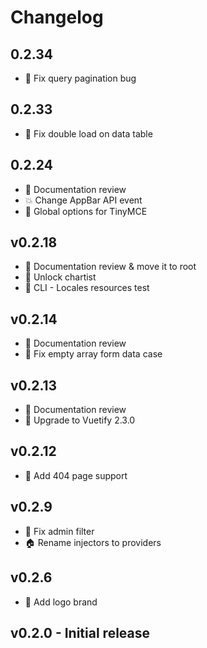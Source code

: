 # Changelog

## 0.2.34

* 🐛 Fix query pagination bug

## 0.2.33

* 🐛 Fix double load on data table

## 0.2.24

* 📝 Documentation review
* 💥 Change AppBar API event
* 🚀 Global options for TinyMCE

## v0.2.18

* 📝 Documentation review & move it to root
* 🐛 Unlock chartist
* 🐛 CLI - Locales resources test

## v0.2.14

* 📝 Documentation review
* 🐛 Fix empty array form data case

## v0.2.13

* 📝 Documentation review
* 🚀 Upgrade to Vuetify 2.3.0

## v0.2.12

* 🚀 Add 404 page support

## v0.2.9

* 🐛 Fix admin filter
* 🏠 Rename injectors to providers

## v0.2.6

* 📝 Add logo brand

## v0.2.0 - Initial release
